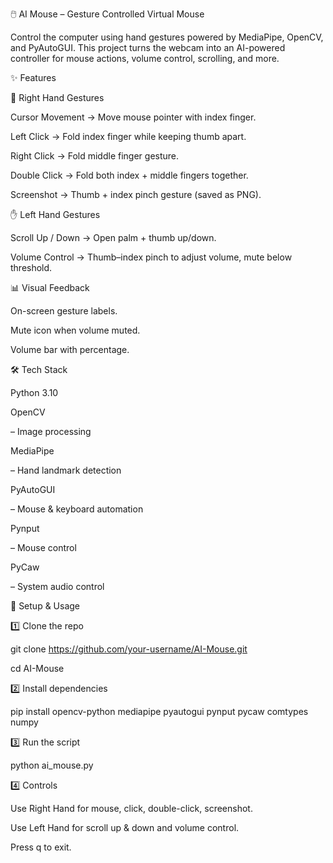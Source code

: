 🖱️ AI Mouse – Gesture Controlled Virtual Mouse

Control the computer using hand gestures powered by MediaPipe, OpenCV, and PyAutoGUI.
This project turns the webcam into an AI-powered controller for mouse actions, volume control, scrolling, and more.

✨ Features

🎯 Right Hand Gestures

Cursor Movement → Move mouse pointer with index finger.

Left Click → Fold index finger while keeping thumb apart.

Right Click → Fold middle finger gesture.

Double Click → Fold both index + middle fingers together.

Screenshot → Thumb + index pinch gesture (saved as PNG).

✋ Left Hand Gestures

Scroll Up / Down → Open palm + thumb up/down.

Volume Control → Thumb–index pinch to adjust volume, mute below threshold.

📊 Visual Feedback

On-screen gesture labels.

Mute icon when volume muted.

Volume bar with percentage.

🛠️ Tech Stack

Python 3.10

OpenCV

 – Image processing

MediaPipe

 – Hand landmark detection

PyAutoGUI

 – Mouse & keyboard automation

Pynput

 – Mouse control

PyCaw

 – System audio control

🚀 Setup & Usage

1️⃣ Clone the repo

git clone https://github.com/your-username/AI-Mouse.git

cd AI-Mouse

2️⃣ Install dependencies

pip install opencv-python mediapipe pyautogui pynput pycaw comtypes numpy

3️⃣ Run the script

python ai_mouse.py

4️⃣ Controls

Use Right Hand for mouse, click, double-click, screenshot.

Use Left Hand for scroll up & down and volume control.

Press q to exit.
